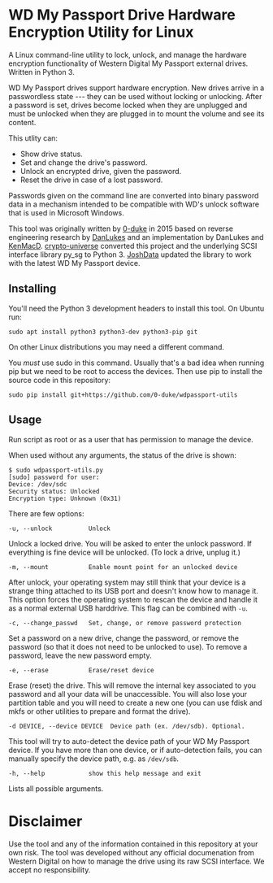 
# WD My Passport Drive Hardware Encryption Utility for Linux

A Linux command-line utility to lock, unlock, and manage the hardware encryption functionality of Western Digital My Passport external drives. Written in Python 3.

WD My Passport drives support hardware encryption. New drives arrive in a passwordless state --- they can be used without locking or unlocking. After a password is set, drives become locked when they are unplugged and must be unlocked when they are plugged in to mount the volume and see its content.

This utlity can:

* Show drive status.
* Set and change the drive's password.
* Unlock an encrypted drive, given the password.
* Reset the drive in case of a lost password.

Passwords given on the command line are converted into binary password data in a mechanism intended to be compatible with WD's unlock software that is used in Microsoft Windows.

This tool was originally written by [0-duke](https://github.com/0-duke/wdpassport-utils) in 2015 based on reverse engineering research by [DanLukes](https://github.com/DanLukes) and an implementation by DanLukes and [KenMacD](https://github.com/KenMacD/wdpassport-utils). [crypto-universe](https://github.com/crypto-universe/wdpassport-utils) converted this project and the underlying SCSI interface library py_sg to Python 3. [JoshData](https://github.com/JoshData/wdpassport-utils) updated the library to work with the latest WD My Passport device.

## Installing

You'll need the Python 3 development headers to install this tool. On Ubuntu run:

```
sudo apt install python3 python3-dev python3-pip git
```

On other Linux distributions you may need a different command.


You *must* use sudo in this command.  Usually that's a bad idea when running pip but we need to be root to access the devices.
Then use pip to install the source code in this repository:
```
sudo pip install git+https://github.com/0-duke/wdpassport-utils
```

## Usage

Run script as root or as a user that has permission to manage the device.

When used without any arguments, the status of the drive is shown:
```
$ sudo wdpassport-utils.py 
[sudo] password for user: 
Device: /dev/sdc
Security status: Unlocked
Encryption type: Unknown (0x31)
```

There are few options:

```
-u, --unlock          Unlock
```
Unlock a locked drive. You will be asked to enter the unlock password. If everything is fine device will be unlocked. (To lock a drive, unplug it.)

```
-m, --mount           Enable mount point for an unlocked device
```
After unlock, your operating system may still think that your device is a strange thing attached to its USB port and doesn't know how to manage it. This option forces the operating system to rescan the device and handle it as a normal external USB harddrive. This flag can be combined with `-u`.

```
-c, --change_passwd   Set, change, or remove password protection
```
Set a password on a new drive, change the password, or remove the password (so that it does not need to be unlocked to use). To remove a password, leave the new password empty.

```
-e, --erase           Erase/reset device
```
Erase (reset) the drive. This will remove the internal key associated to you password and all your data will be unaccessible. You will also lose your partition table and you will need to create a new one (you can use fdisk and mkfs or other utilities to prepare and format the drive).

```
-d DEVICE, --device DEVICE  Device path (ex. /dev/sdb). Optional.
```
This tool will try to auto-detect the device path of your WD My Passport device. If you have more than one device, or if auto-detection fails, you can manually specify the device path, e.g. as `/dev/sdb`.

```
-h, --help            show this help message and exit
```
Lists all possible arguments.

<h1>Disclaimer</h1>

Use the tool and any of the information contained in this repository at your own risk. The tool was developed without any official documenation from Western Digital on how to manage the drive using its raw SCSI interface. We accept no responsibility.

